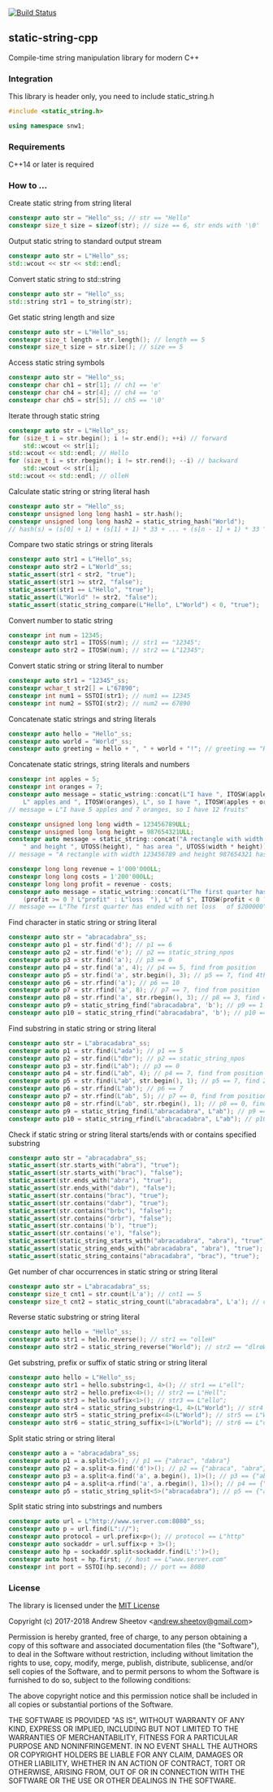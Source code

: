 [![Build Status](https://travis-ci.org/snw1/static-string-cpp.svg?branch=master)](https://travis-ci.org/snw1/static-string-cpp)

## static-string-cpp

Compile-time string manipulation library for modern C++

### Integration

This library is header only, you need to include static_string.h

```cpp
#include <static_string.h>

using namespace snw1;
```

### Requirements

C++14 or later is required

### How to ...

Create static string from string literal

```cpp
constexpr auto str = "Hello"_ss; // str == "Hello"
constexpr size_t size = sizeof(str); // size == 6, str ends with '\0'
```

Output static string to standard output stream

```cpp
constexpr auto str = L"Hello"_ss;
std::wcout << str << std::endl;
```

Convert static string to std::string

```cpp
constexpr auto str = "Hello"_ss;
std::string str1 = to_string(str);
```

Get static string length and size

```cpp
constexpr auto str = L"Hello"_ss;
constexpr size_t length = str.length(); // length == 5
constexpr size_t size = str.size(); // size == 5
```

Access static string symbols

```cpp
constexpr auto str = "Hello"_ss;
constexpr char ch1 = str[1]; // ch1 == 'e'
constexpr char ch4 = str[4]; // ch4 == 'o'
constexpr char ch5 = str[5]; // ch5 == '\0'
```

Iterate through static string

```cpp
constexpr auto str = L"Hello"_ss;
for (size_t i = str.begin(); i != str.end(); ++i) // forward
    std::wcout << str[i];
std::wcout << std::endl; // Hello
for (size_t i = str.rbegin(); i != str.rend(); --i) // backward
    std::wcout << str[i];
std::wcout << std::endl; // olleH
```

Calculate static string or string literal hash

```cpp
constexpr auto str = "Hello"_ss;
constexpr unsigned long long hash1 = str.hash();
constexpr unsigned long long hash2 = static_string_hash("World");
// hash(s) = (s[0] + 1) + (s[1] + 1) * 33 + ... + (s[n - 1] + 1) * 33 ^ (n - 1) + 5381 * 33 ^ n mod 2 ^ 64
```

Compare two static strings or string literals

```cpp
constexpr auto str1 = L"Hello"_ss;
constexpr auto str2 = L"World"_ss;
static_assert(str1 < str2, "true");
static_assert(str1 >= str2, "false");
static_assert(str1 == L"Hello", "true");
static_assert(L"World" != str2, "false");
static_assert(static_string_compare(L"Hello", L"World") < 0, "true");
```

Convert number to static string

```cpp
constexpr int num = 12345;
constexpr auto str1 = ITOSS(num); // str1 == "12345";
constexpr auto str2 = ITOSW(num); // str2 == L"12345";
```

Convert static string or string literal to number

```cpp
constexpr auto str1 = "12345"_ss;
constexpr wchar_t str2[] = L"67890";
constexpr int num1 = SSTOI(str1); // num1 == 12345
constexpr int num2 = SSTOI(str2); // num2 == 67890
```

Concatenate static strings and string literals

```cpp
constexpr auto hello = "Hello"_ss;
constexpr auto world = "World"_ss;
constexpr auto greeting = hello + ", " + world + "!"; // greeting == "Hello, World!"
```

Concatenate static strings, string literals and numbers

```cpp
constexpr int apples = 5;
constexpr int oranges = 7;
constexpr auto message = static_wstring::concat(L"I have ", ITOSW(apples), 
    L" apples and ", ITOSW(oranges), L", so I have ", ITOSW(apples + oranges), L" fruits");
// message = L"I have 5 apples and 7 oranges, so I have 12 fruits"    
```

```cpp
constexpr unsigned long long width = 123456789ULL;
constexpr unsigned long long height = 987654321ULL;
constexpr auto message = static_string::concat("A rectangle with width ", UTOSS(width), 
    " and height ", UTOSS(height), " has area ", UTOSS(width * height));
// message = "A rectangle with width 123456789 and height 987654321 has area 121932631112635269"    
```

```cpp
constexpr long long revenue = 1'000'000LL;
constexpr long long costs = 1'200'000LL;
constexpr long long profit = revenue - costs;
constexpr auto message = static_wstring::concat(L"The first quarter has ended with net ",
    (profit >= 0 ? L"profit" : L"loss  "), L" of $", ITOSW(profit < 0 ? -profit : profit));
// message == L"The first quarter has ended with net loss   of $200000"
```

Find character in static string or string literal

```cpp
constexpr auto str = "abracadabra"_ss;
constexpr auto p1 = str.find('d'); // p1 == 6
constexpr auto p2 = str.find('e'); // p2 == static_string_npos
constexpr auto p3 = str.find('a'); // p3 == 0
constexpr auto p4 = str.find('a', 4); // p4 == 5, find from position
constexpr auto p5 = str.find('a', str.begin(), 3); // p5 == 7, find 4th occurrence
constexpr auto p6 = str.rfind('a'); // p6 == 10
constexpr auto p7 = str.rfind('a', 8); // p7 == 7, find from position
constexpr auto p8 = str.rfind('a', str.rbegin(), 3); // p8 == 3, find 4th occurrence
constexpr auto p9 = static_string_find("abracadabra", 'b'); // p9 == 1
constexpr auto p10 = static_string_rfind("abracadabra", 'b'); // p10 == 8
```

Find substring in static string or string literal

```cpp
constexpr auto str = L"abracadabra"_ss;
constexpr auto p1 = str.find(L"ada"); // p1 == 5
constexpr auto p2 = str.find(L"dbr"); // p2 == static_string_npos
constexpr auto p3 = str.find(L"ab"); // p3 == 0
constexpr auto p4 = str.find(L"ab", 4); // p4 == 7, find from position
constexpr auto p5 = str.find(L"ab", str.begin(), 1); // p5 == 7, find 2nd occurrence
constexpr auto p6 = str.rfind(L"ab"); // p6 == 7
constexpr auto p7 = str.rfind(L"ab", 5); // p7 == 0, find from position
constexpr auto p8 = str.rfind(L"ab", str.rbegin(), 1); // p8 == 0, find 2nd occurrence
constexpr auto p9 = static_string_find(L"abracadabra", L"ab"); // p9 == 0
constexpr auto p10 = static_string_rfind(L"abracadabra", L"ab"); // p10 == 7
```

Check if static string or string literal starts/ends with or contains specified substring

```cpp
constexpr auto str = "abracadabra"_ss;
static_assert(str.starts_with("abra"), "true");
static_assert(str.starts_with("brac"), "false");
static_assert(str.ends_with("abra"), "true");
static_assert(str.ends_with("dabr"), "false");
static_assert(str.contains("brac"), "true");
static_assert(str.contains("dabr"), "true");
static_assert(str.contains("brbc"), "false");
static_assert(str.contains("drbr"), "false");
static_assert(str.contains('b'), "true");
static_assert(str.contains('e'), "false");
static_assert(static_string_starts_with("abracadabra", "abra"), "true");
static_assert(static_string_ends_with("abracadabra", "abra"), "true");
static_assert(static_string_contains("abracadabra", "brac"), "true");
```

Get number of char occurrences in static string or string literal 

```cpp
constexpr auto str = L"abracadabra"_ss;
constexpr size_t cnt1 = str.count(L'a'); // cnt1 == 5
constexpr size_t cnt2 = static_string_count(L"abracadabra", L'a'); // cnt2 == 5
```

Reverse static substring or string literal

```cpp
constexpr auto hello = "Hello"_ss;
constexpr auto str1 = hello.reverse(); // str1 == "olleH"
constexpr auto str2 = static_string_reverse("World"); // str2 == "dlroW"
```

Get substring, prefix or suffix of static string or string literal

```cpp
constexpr auto hello = L"Hello"_ss;
constexpr auto str1 = hello.substring<1, 4>(); // str1 == L"ell";
constexpr auto str2 = hello.prefix<4>(); // str2 == L"Hell";
constexpr auto str3 = hello.suffix<1>(); // str3 == L"ello";
constexpr auto str4 = static_string_substring<1, 4>(L"World"); // str4 == L"orl";
constexpr auto str5 = static_string_prefix<4>(L"World"); // str5 == L"Worl";
constexpr auto str6 = static_string_suffix<1>(L"World"); // str6 == L"orld";
```

Split static string or string literal

```cpp
constexpr auto a = "abracadabra"_ss;
constexpr auto p1 = a.split<5>(); // p1 == {"abrac", "dabra"}
constexpr auto p2 = a.split<a.find('d')>(); // p2 == {"abraca", "abra"}
constexpr auto p3 = a.split<a.find('a', a.begin(), 1)>(); // p3 == {"abr", "cadabra"}
constexpr auto p4 = a.split<a.rfind('a', a.rbegin(), 1)>(); // p4 == {"abracad", "bra"}
constexpr auto p5 = static_string_split<5>("abracadabra"); // p5 == {"abrac", "dabra"}
```

Split static string into substrings and numbers

```cpp
constexpr auto url = L"http://www.server.com:8080"_ss;
constexpr auto p = url.find(L"://");
constexpr auto protocol = url.prefix<p>(); // protocol == L"http"
constexpr auto sockaddr = url.suffix<p + 3>();
constexpr auto hp = sockaddr.split<sockaddr.find(L':')>();
constexpr auto host = hp.first; // host == L"www.server.com"
constexpr int port = SSTOI(hp.second); // port == 8080
```

### License

The library is licensed under the [MIT License](http://opensource.org/licenses/MIT)

Copyright (c) 2017-2018 Andrew Sheetov <[andrew.sheetov@gmail.com](mailto:andrew.sheetov@gmail.com)>

Permission is hereby  granted, free of charge, to any  person obtaining a copy
of this software and associated  documentation files (the "Software"), to deal
in the Software  without restriction, including without  limitation the rights
to  use, copy,  modify, merge,  publish, distribute,  sublicense, and/or  sell
copies  of  the Software,  and  to  permit persons  to  whom  the Software  is
furnished to do so, subject to the following conditions:

The above copyright notice and this permission notice shall be included in all
copies or substantial portions of the Software.

THE SOFTWARE  IS PROVIDED "AS  IS", WITHOUT WARRANTY  OF ANY KIND,  EXPRESS OR
IMPLIED,  INCLUDING BUT  NOT  LIMITED TO  THE  WARRANTIES OF  MERCHANTABILITY,
FITNESS FOR  A PARTICULAR PURPOSE AND  NONINFRINGEMENT. IN NO EVENT  SHALL THE
AUTHORS  OR COPYRIGHT  HOLDERS  BE  LIABLE FOR  ANY  CLAIM,  DAMAGES OR  OTHER
LIABILITY, WHETHER IN AN ACTION OF  CONTRACT, TORT OR OTHERWISE, ARISING FROM,
OUT OF OR IN CONNECTION WITH THE SOFTWARE  OR THE USE OR OTHER DEALINGS IN THE
SOFTWARE.
